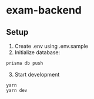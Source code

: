 # exam-backend

## Setup

1. Create .env using .env.sample
2. Initialize database:

```bash
prisma db push
```

3. Start development

```
yarn
yarn dev
```
